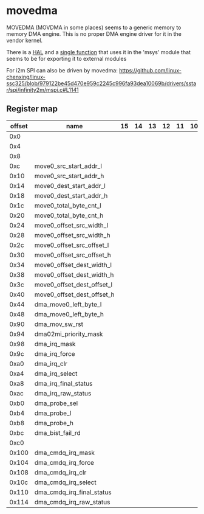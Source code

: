 # movedma

MOVEDMA (MOVDMA in some places) seems to a generic memory to memory DMA engine.
This is no proper DMA engine driver for it in the vendor kernel.

There is a [HAL](https://github.com/linux-chenxing/linux-ssc325/tree/v4.9.84-sigmastar/drivers/sstar/movedma)
and a [single function](https://github.com/linux-chenxing/linux-ssc325/blob/89341c7012404c72e192f198b2ea6405ec80d15d/drivers/sstar/msys/ms_msys.c#L3963) 
that uses it in the 'msys' module that seems to be for exporting it to external modules

For i2m SPI can also be driven by movedma: https://github.com/linux-chenxing/linux-ssc325/blob/979122be45d470e959c2245c996fa93dea10069b/drivers/sstar/spi/infinity2m/mspi.c#L1141

## Register map

| offset | name                       | 15 | 14 | 13 | 12 | 11 | 10 | 9 | 8 | 7 | 6 | 5 | 4 | 3                     | 2                     | 1                    | 0               | notes |
|--------|----------------------------|----|----|----|----|----|----|---|---|---|---|---|---|-----------------------|-----------------------|----------------------|-----------------|-------|
| 0x0    |                            |    |    |    |    |    |    |   |   |   |   |   |   |                       |                       |                      | en              |       |
| 0x4    |                            |    |    |    |    |    |    |   |   |   |   |   |   |                       |                       |                      | move0_offset_en |       |
| 0x8    |                            |    |    |    |    |    |    |   |   |   |   |   |   |                       |                       |                      | move0_en_status |       |
| 0xc    | move0_src_start_addr_l     |    |    |    |    |    |    |   |   |   |   |   |   |                       |                       |                      |                 |       |
| 0x10   | move0_src_start_addr_h     |    |    |    |    |    |    |   |   |   |   |   |   |                       |                       |                      |                 |       |
| 0x14   | move0_dest_start_addr_l    |    |    |    |    |    |    |   |   |   |   |   |   |                       |                       |                      |                 |       |
| 0x18   | move0_dest_start_addr_h    |    |    |    |    |    |    |   |   |   |   |   |   |                       |                       |                      |                 |       |
| 0x1c   | move0_total_byte_cnt_l     |    |    |    |    |    |    |   |   |   |   |   |   |                       |                       |                      |                 |       |
| 0x20   | move0_total_byte_cnt_h     |    |    |    |    |    |    |   |   |   |   |   |   |                       |                       |                      |                 |       |
| 0x24   | move0_offset_src_width_l   |    |    |    |    |    |    |   |   |   |   |   |   |                       |                       |                      |                 |       |
| 0x28   | move0_offset_src_width_h   |    |    |    |    |    |    |   |   |   |   |   |   |                       |                       |                      |                 |       |
| 0x2c   | move0_offset_src_offset_l  |    |    |    |    |    |    |   |   |   |   |   |   |                       |                       |                      |                 |       |
| 0x30   | move0_offset_src_offset_h  |    |    |    |    |    |    |   |   |   |   |   |   |                       |                       |                      |                 |       |
| 0x34   | move0_offset_dest_width_l  |    |    |    |    |    |    |   |   |   |   |   |   |                       |                       |                      |                 |       |
| 0x38   | move0_offset_dest_width_h  |    |    |    |    |    |    |   |   |   |   |   |   |                       |                       |                      |                 |       |
| 0x3c   | move0_offset_dest_offset_l |    |    |    |    |    |    |   |   |   |   |   |   |                       |                       |                      |                 |       |
| 0x40   | move0_offset_dest_offset_h |    |    |    |    |    |    |   |   |   |   |   |   |                       |                       |                      |                 |       |
| 0x44   | dma_move0_left_byte_l      |    |    |    |    |    |    |   |   |   |   |   |   |                       |                       |                      |                 |       |
| 0x48   | dma_move0_left_byte_h      |    |    |    |    |    |    |   |   |   |   |   |   |                       |                       |                      |                 |       |
| 0x90   | dma_mov_sw_rst             |    |    |    |    |    |    |   |   |   |   |   |   |                       |                       |                      |                 |       |
| 0x94   | dma02mi_priority_mask      |    |    |    |    |    |    |   |   |   |   |   |   |                       |                       |                      |                 |       |
| 0x98   | dma_irq_mask               |    |    |    |    |    |    |   |   |   |   |   |   |                       |                       |                      |                 |       |
| 0x9c   | dma_irq_force              |    |    |    |    |    |    |   |   |   |   |   |   |                       |                       |                      |                 |       |
| 0xa0   | dma_irq_clr                |    |    |    |    |    |    |   |   |   |   |   |   |                       |                       |                      |                 |       |
| 0xa4   | dma_irq_select             |    |    |    |    |    |    |   |   |   |   |   |   |                       |                       |                      |                 |       |
| 0xa8   | dma_irq_final_status       |    |    |    |    |    |    |   |   |   |   |   |   |                       |                       |                      |                 |       |
| 0xac   | dma_irq_raw_status         |    |    |    |    |    |    |   |   |   |   |   |   |                       |                       |                      |                 |       |
| 0xb0   | dma_probe_sel              |    |    |    |    |    |    |   |   |   |   |   |   |                       |                       |                      |                 |       |
| 0xb4   | dma_probe_l                |    |    |    |    |    |    |   |   |   |   |   |   |                       |                       |                      |                 |       |
| 0xb8   | dma_probe_h                |    |    |    |    |    |    |   |   |   |   |   |   |                       |                       |                      |                 |       |
| 0xbc   | dma_bist_fail_rd           |    |    |    |    |    |    |   |   |   |   |   |   |                       |                       |                      |                 |       |
| 0xc0   |                            |    |    |    |    |    |    |   |   |   |   |   |   | dma_move0_dst_miu_sel | dma_move0_src_miu_sel | dma_move0_miu_sel_en |                 |       |
| 0x100  | dma_cmdq_irq_mask          |    |    |    |    |    |    |   |   |   |   |   |   |                       |                       |                      |                 |       |
| 0x104  | dma_cmdq_irq_force         |    |    |    |    |    |    |   |   |   |   |   |   |                       |                       |                      |                 |       |
| 0x108  | dma_cmdq_irq_clr           |    |    |    |    |    |    |   |   |   |   |   |   |                       |                       |                      |                 |       |
| 0x10c  | dma_cmdq_irq_select        |    |    |    |    |    |    |   |   |   |   |   |   |                       |                       |                      |                 |       |
| 0x110  | dma_cmdq_irq_final_status  |    |    |    |    |    |    |   |   |   |   |   |   |                       |                       |                      |                 |       |
| 0x114  | dma_cmdq_irq_raw_status    |    |    |    |    |    |    |   |   |   |   |   |   |                       |                       |                      |                 |       |
